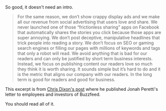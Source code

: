 So good, it doesn't need an intro.

> For the same reason, we don’t show crappy display ads and we make all our revenue from social advertising that users love and share. We never launched one of those “frictionless sharing” apps on Facebook that automatically shares the stories you click because those apps are super annoying. We don’t post deceptive, manipulative headlines that trick people into reading a story. We don’t focus on SEO or gaming search engines or filling our pages with millions of keywords and tags that only a robot will read. We avoid anything that is bad for our readers and can only be justified by short term business interests. Instead, we focus on publishing content our readers love so much they think it is worth sharing. It sounds simple but it’s hard to do and it is the metric that aligns our company with our readers. In the long term is good for readers and good for business.

This excerpt is from [Chris Dixon's post](http://cdixon.org/2012/07/24/buzzfeeds-strategy/) where he published Jonah Peretti's letter to employees and investors of Buzzfeed.

You should read all of it.
